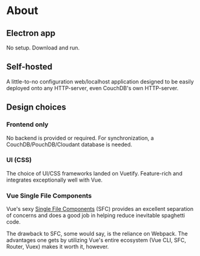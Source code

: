 # About

## Electron app
No setup. Download and run.

## Self-hosted
A little-to-no configuration web/localhost application designed to be easily deployed onto any HTTP-server, even CouchDB's own HTTP-server.

## Design choices

### Frontend only
No backend is provided or required. For synchronization, a CouchDB/PouchDB/Cloudant database is needed.

### UI (CSS)

The choice of UI/CSS frameworks landed on Vuetify. Feature-rich and integrates exceptionally well with Vue.

### Vue Single File Components

Vue's sexy [Single File Components](https://vuejs.org/v2/guide/single-file-components.html) (SFC) provides an excellent separation of concerns and does a good job in helping reduce inevitable spaghetti code.

The drawback to SFC, some would say, is the reliance on Webpack.
The advantages one gets by utilizing Vue's entire ecosystem (Vue CLI, SFC, Router, Vuex) makes it worth it, however.